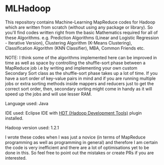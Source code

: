 # MLHadoop
This repository contains Machine-Learning MapReduce codes for Hadoop which are written from scratch (without using any package or library). So you'll find codes written right from the basic Mathematics required for all of these Algorithms.
e.g. Prediction Algorithms (Linear and Logistic Regression - Iterative Version), Clustering Algorithm (K-Means Clustering), Classification Algorithm (KNN Classifier), MBA, Common Friends etc.

NOTE: I think some of the algorithms implemented here can be improved in time as well as space by controlling the shuffle-sort phase between a MapReduce job i.e by writing and implementing your own custom Secondary Sort class as the shuffle-sort phase takes up a lot of time. If you have a sort order of key-value pairs in mind and if you are running multiple jobs or extra sorting methods inside mappers and reducers just to get the correct sort order, then, secondary sorting might come in handy as it will speed up the jobs and will use lesser RAM.

Language used: Java

IDE used: Eclipse IDE with [HDT (Hadoop Development Tools)](https://archive.apache.org/dist/incubator/hdt/hdt-0.0.2.incubating/hdt-0.0.2.incubating-bin.tar.gz) plugin installed.

Hadoop version used: 1.2.1

I wrote these codes when I was just a novice (in terms of MapReduce programming as well as programming in general) and therefore I am certain the code is very inefficient and there are a lot of optimisations yet to be done in this. So feel free to point out the mistakes or create PRs if you are interested.
